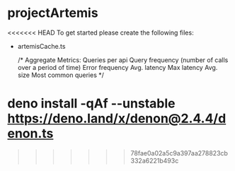 # projectArtemis

<<<<<<< HEAD
To get started please create the following files: 
- artemisCache.ts 

  /*
  Aggregate Metrics:
  Queries per api
  Query frequency (number of calls over a period of time)
  Error frequency
  Avg. latency
  Max latency
  Avg. size
  Most common queries
  */

  

deno install -qAf --unstable https://deno.land/x/denon@2.4.4/denon.ts
=======
>>>>>>> 78fae0a02a5c9a397aa278823cb332a6221b493c
